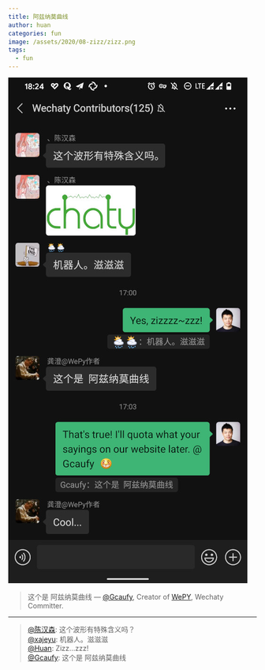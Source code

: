```yaml
---
title: 阿兹纳莫曲线
author: huan
categories: fun
image: /assets/2020/08-zizz/zizz.png
tags:
  - fun
---
```


![Gcaufy Wechaty zizz](/assets/2020/08-zizz/zizz-discussion.jpg)

> 这个是 阿兹纳莫曲线
> &mdash; [@Gcaufy](/contributors/gcaufy/), Creator of [WePY](https://github.com/tencent/wepy), Wechaty Committer.

---

> [@陈汉森](/contributors/chs97): 这个波形有特殊含义吗？  
> [@xajeyu](/contributors/xajeyu/): 机器人。滋滋滋  
> [@Huan](/contributors/huan/): Zizz...zzz!  
> [@Gcaufy](/contributors/gcaufy/): 这个是 阿兹纳莫曲线  

